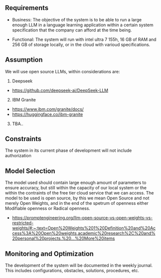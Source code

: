 ## Requirements
- Business: The objective of the system is to be able to run a large enough LLM in a language learning application within a certain system specification that the company can afford at the time being.

- Functional: The system will run with intel ultra 7 155h, 16 GB of RAM and 256 GB of storage locally, or in the cloud with varioud specifications.


## Assumption
We will use open source LLMs, within considerations are: 
1. Deepseek
- https://github.com/deepseek-ai/DeepSeek-LLM
2. IBM Granite
- https://www.ibm.com/granite/docs/
- https://huggingface.co/ibm-granite
3. TBA..

## Constraints
The system in its current phase of development will not include authorization 

## Model Selection
The model used should contain large enough amount of parameters to ensure accuracy, but still within the capacity of our local system or the within the contraints of the free tier cloud service that we can access.
The model to be used is open source, by this we mean Open Source and not merely Open Weights, and in the end of the spetrum of openness either Modifiable openness or Radical openness.
- https://promptengineering.org/llm-open-source-vs-open-weights-vs-restricted-weights/#:~:text=Open%20Weights%201%20Definition%20and%20Access%3A%20Open%20weights,academic%20research%2C%20and%20personal%20projects.%20...%20More%20items

## Monitoring and Optimization
The development of the system will be documented in the weekly journal. This includes configurations, obstacles, solutions, procedures, etc.
